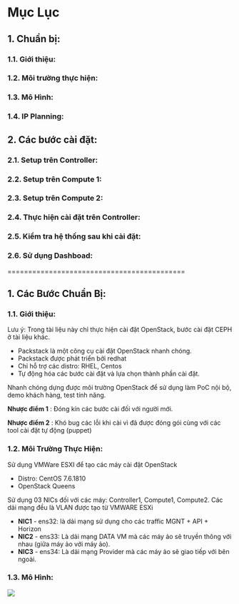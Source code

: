 #                                                    Mục Lục
## 1. Chuẩn bị:
### 1.1. Giới thiệu:
### 1.2. Môi trường thực hiện:
### 1.3. Mô Hình:
### 1.4. IP Planning:
## 2. Các bước cài đặt:
### 2.1. Setup trên Controller:
### 2.2. Setup trên Compute 1:
### 2.3. Setup trên Compute 2:
### 2.4. Thực hiện cài đặt trên Controller:
### 2.5. Kiểm tra hệ thống sau khi cài đặt:
### 2.6. Sử dụng Dashboad:
===========================================

## 1. Các Bước Chuẩn Bị:
### 1.1. Giới thiệu:
Lưu ý: Trong tài liệu này chỉ thực hiện cài đặt OpenStack, bước cài đặt CEPH ở tài liệu khác.
- Packstack là một công cụ cài đặt OpenStack nhanh chóng.
- Packstack được phát triển bởi redhat
- Chỉ hỗ trợ các distro: RHEL, Centos
- Tự động hóa các bước cài đặt và lựa chọn thành phần cài đặt.

Nhanh chóng dựng được môi trường OpenStack để sử dụng làm PoC nội bộ, demo khách hàng, test tính năng.

**Nhược điểm 1** : Đóng kín các bước cài đối với người mới.

**Nhược điểm 2** : Khó bug các lỗi khi cài vì đã được đóng gói cùng với các tool cài đặt tự động (puppet)

### 1.2. Môi Trường Thực Hiện:
Sử dụng VMWare ESXI để tạo các máy cài đặt OpenStack
- Distro: CentOS 7.6.1810
- OpenStack Queens

Sử dụng 03 NICs đối với các máy: Controller1, Compute1, Compute2. Các dải mạng đều là VLAN được tạo từ VMWARE ESXi
- **NIC1** - ens32: là dải mạng sử dụng cho các traffic MGNT + API + Horizon
- **NIC2** - ens33: Là dải mạng DATA VM mà các máy ảo sẽ truyền thông với nhau (giữa máy ảo với máy ảo).
- **NIC3** - ens34: Là dải mạng Provider mà các máy ảo sẽ giao tiếp với bên ngoài.

### 1.3. Mô Hình:
<img src="https://imgur.com/a/BGXcAnn">


